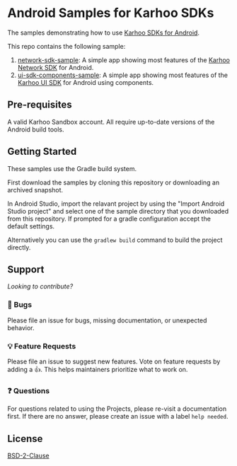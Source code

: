 # Android Samples for Karhoo SDKs

The samples demonstrating how to use
[Karhoo SDKs for Android](https://developer.karhoo.com/docs/build-apps-using-sdks).

This repo contains the following sample:

1. [network-sdk-sample](network-sdk-sample): A simple app showing most features of the [Karhoo Network SDK](https://developer.karhoo.com/docs/using-the-network-sdk) for Android.
1. [ui-sdk-components-sample](ui-sdk-components-sample): A simple app showing most features of the [Karhoo UI SDK](https://developer.karhoo.com/docs/using-the-ui-sdk) for Android using components.

## Pre-requisites

A valid Karhoo Sandbox account.
All require up-to-date versions of the Android build tools.

## Getting Started
These samples use the Gradle build system.

First download the samples by cloning this repository or downloading an archived snapshot.

In Android Studio, import the relavant project by using the "Import Android Studio project" and select one of the sample directory that you downloaded from this repository.
If prompted for a gradle configuration accept the default settings.

Alternatively you can use the `gradlew build` command to build the project directly.

## Support

_Looking to contribute?_

### 🐛 Bugs

Please file an issue for bugs, missing documentation, or unexpected behavior.

### 💡 Feature Requests

Please file an issue to suggest new features. Vote on feature requests by adding
a 👍. This helps maintainers prioritize what to work on.

### ❓ Questions

For questions related to using the Projects, please re-visit a documentation first. If there are no answer, please create an issue with a label `help needed`.

## License
[BSD-2-Clause](./LICENSE)
